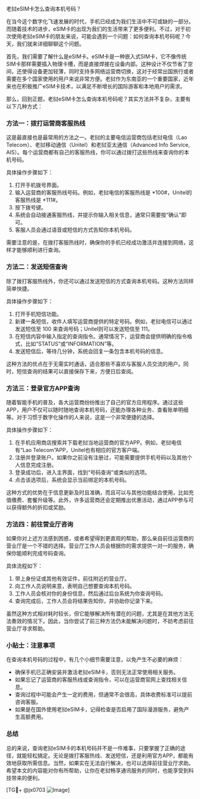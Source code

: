 老挝eSIM卡怎么查询本机号码？

在当今这个数字化飞速发展的时代，手机已经成为我们生活中不可或缺的一部分。而随着技术的进步，eSIM卡的出现为我们的生活带来了更多便利。不过，对于初次使用老挝eSIM卡的朋友来说，可能会遇到一个问题：如何查询本机号码呢？今天，我们就来详细聊聊这个问题。

首先，我们需要了解什么是eSIM卡。eSIM卡是一种嵌入式SIM卡，它不像传统SIM卡那样需要插入物理卡槽，而是直接焊接在设备内部。这种设计不仅节省了空间，还使得设备更加轻薄，同时支持多网络运营商切换，这对于经常出国旅行或者需要在多个国家使用的用户来说非常方便。老挝作为东南亚的一个重要国家，近年来也在积极推广eSIM卡技术，以满足不断增长的国际游客和本地用户的需求。

那么，回到正题，老挝eSIM卡怎么查询本机号码呢？其实方法并不复杂，主要有以下几种方式：

### 方法一：拨打运营商客服热线

这是最直接也是最常用的方法之一。老挝的主要电信运营商包括老挝电信（Lao Telecom）、老挝移动通信（Unitel）和老挝亚太通信（Advanced Info Service, AIS）。每个运营商都有自己的客服热线，你可以通过拨打这些热线来查询你的本机号码。

具体操作步骤如下：
1. 打开手机拨号界面。
2. 输入运营商的客服热线号码。例如，老挝电信的客服热线是 *100#，Unitel的客服热线是 *111#。
3. 按下拨号键。
4. 系统会自动接通客服热线，并提示你输入相关信息，通常只需要按“确认”即可。
5. 客服人员会通过语音或短信的方式告知你本机号码。

需要注意的是，在拨打客服热线时，确保你的手机已经成功激活并连接到网络，这样才能够顺利进行查询。

### 方法二：发送短信查询

除了拨打客服热线外，你还可以通过发送短信的方式查询本机号码。这种方法同样简单快捷。

具体操作步骤如下：
1. 打开手机短信功能。
2. 新建一条短信，收件人填写运营商提供的特定号码。例如，老挝电信可以通过发送短信至 100 来查询号码；Unitel则可以发送短信至 111。
3. 在短信内容中输入指定的查询指令。通常情况下，运营商会提供明确的指令格式，比如“STATUS”或“INFORMATION”等。
4. 发送短信后，等待几分钟，系统会回复一条包含本机号码的信息。

这种方法的优点在于无需实时通话，适合那些不喜欢与客服人员交流的用户。同时，短信查询的结果可以直接保存下来，方便日后查阅。

### 方法三：登录官方APP查询

随着智能手机的普及，各大运营商纷纷推出了自己的官方应用程序。通过这些APP，用户不仅可以随时随地查询本机号码，还能办理各种业务、查看账单明细等。对于习惯于数字化操作的人来说，这是一个非常便捷的选择。

具体操作步骤如下：
1. 在手机应用商店搜索并下载老挝当地运营商的官方APP。例如，老挝电信有“Lao Telecom”APP，Unitel也有相应的官方客户端。
2. 注册并登录账户。如果你之前没有注册过，可能需要提供手机号码以及其他个人信息完成注册。
3. 登录成功后，进入主界面，找到“号码查询”或类似的选项。
4. 点击该选项后，系统会显示当前绑定的本机号码。

这种方式的优势在于信息更新及时且准确，而且可以与其他功能结合使用，比如充值缴费、套餐升级等。此外，许多运营商还会定期推出优惠活动，通过APP参与可以获得额外的折扣或奖励。

### 方法四：前往营业厅咨询

如果你对上述方法感到困惑，或者希望得到更直观的帮助，那么亲自前往运营商的营业厅是一个不错的选择。营业厅工作人员会根据你的需求提供一对一的服务，确保你能顺利完成号码查询。

具体流程如下：
1. 带上身份证或其他有效证件，前往附近的营业厅。
2. 向工作人员说明来意，表明自己想要查询本机号码。
3. 工作人员会核对你的身份信息，然后通过后台系统为你查询号码。
4. 查询完成后，工作人员会将结果告知你，并协助你记录下来。

虽然这种方式相对耗时较长，但它能够解决所有潜在的问题，尤其是在其他方法无法奏效的情况下。因此，当你尝试了前三种方法仍未能解决问题时，不妨考虑前往营业厅寻求帮助。

### 小贴士：注意事项

在查询本机号码的过程中，有几个小细节需要注意，以免产生不必要的麻烦：
- 确保手机已正确安装并激活老挝eSIM卡，否则无法正常使用相关服务。
- 如果忘记了运营商的客服热线或查询指令，可以在运营商官网上查找相关信息。
- 查询过程中可能会产生一定的费用，但通常不会很高，具体收费标准可以提前咨询客服。
- 如果是在国外使用老挝eSIM卡，记得检查是否启用了国际漫游服务，避免产生高额费用。

### 总结

总的来说，查询老挝eSIM卡的本机号码并不是一件难事，只要掌握了正确的途径，就能轻松搞定。无论是拨打客服热线、发送短信，还是利用官方APP，都能有效地获取所需信息。当然，如果实在无法自行解决，也可以选择前往营业厅求助。希望本文的内容能对你有所帮助，让你在老挝畅享通讯服务的同时，也能享受到科技带来的便利。

[TG💪+ @jx0703 ![Image](https://github.com/user-attachments/assets/dbca1d08-cadb-493c-b0ec-ad6f7a83f270)]